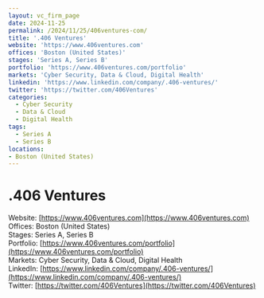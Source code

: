 ```yaml
---
layout: vc_firm_page
date: 2024-11-25
permalink: /2024/11/25/406ventures-com/
title: '.406 Ventures'
website: 'https://www.406ventures.com'
offices: 'Boston (United States)'
stages: 'Series A, Series B'
portfolio: 'https://www.406ventures.com/portfolio'
markets: 'Cyber Security, Data & Cloud, Digital Health'
linkedin: 'https://www.linkedin.com/company/.406-ventures/'
twitter: 'https://twitter.com/406Ventures'
categories:
  - Cyber Security
  - Data & Cloud
  - Digital Health
tags:
  - Series A
  - Series B
locations:
- Boston (United States)
---
```


# .406 Ventures
Website: [https://www.406ventures.com](https://www.406ventures.com)  
Offices: Boston (United States)  
Stages: Series A, Series B  
Portfolio: [https://www.406ventures.com/portfolio](https://www.406ventures.com/portfolio)  
Markets: Cyber Security, Data & Cloud, Digital Health  
LinkedIn: [https://www.linkedin.com/company/.406-ventures/](https://www.linkedin.com/company/.406-ventures/)  
Twitter: [https://twitter.com/406Ventures](https://twitter.com/406Ventures)  
